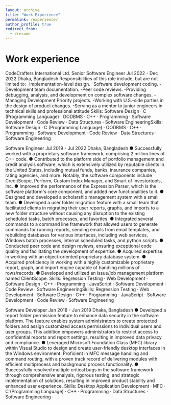 ```yaml
---
layout: archive
title: "Work Experience"
permalink: /experience/
author_profile: true
redirect_from:
  - /resume
---
```




Work experience
======
CodeCrafters International Ltd.
Senior Software Engineer
Jul 2022 - Dec 2022 
Dhaka, Bangladesh
Responsibilities of this role include, but are not limited to:
-Implementation-level design.
-Software development coding.
-Development team documentation.
-Peer code reviews.
-Providing debugging, analysis, and development on complex software changes. 
-Managing Development Priority projects.
-Working with U.S.-side parties in the design of product changes. 
-Serving as a mentor to junior engineers in technical skills and professional attitude
Skills: Software Design · C (Programming Language) · OODBMS · C++ · Programming · Software Development · Code Review · Data Structures · Software EngineeringSkills: Software Design · C (Programming Language) · OODBMS · C++ · Programming · Software Development · Code Review · Data Structures · Software Engineering


Software Engineer
Jul 2019 - Jul 2022 
Dhaka, Bangladesh
● Successfully worked with a proprietary software framework, comprising 2 million lines of C++ code.
● Contributed to the platform side of portfolio management and credit analysis software, which is extensively utilized by reputable clients in the United States, including mutual funds, banks, insurance companies, rating agencies, and more. Notably, the software components include CreditScope, Perform, Custom Index Manager, and Smart of Investortools, Inc.
● Improved the performance of the Expression Parser, which is the software platform's core component, and added new functionalities to it.
● Designed and developed a scholarship management system with a small team.
● Developed a user folder migration feature with a small team that facilitated clients in migrating their user reports, graphs, and imports to a new folder structure without causing any disruption to the existing scheduled tasks, batch processes, and favorites.
● Integrated several commands to a command line framework that allowed users to generate commands for running reports, sending emails from email templates, and rebuilding databases for various interfaces, including web services, Windows batch processes, internal scheduled tasks, and python scripts.
● Conducted peer code and design reviews, ensuring exceptional code quality and facilitating the development of expertise.
● Acquired expertise in working with an object-oriented proprietary database system.
● Acquired proficiency in working with a highly customizable proprietary report, graph, and import engine capable of handling millions of rows/records.
● Developed and utilized an issue/job management platform named ClientScope.
Skills: Regression Testing · Web Development · Software Design · C++ · Programming · JavaScript · Software Development · Code Review · Software EngineeringSkills: Regression Testing · Web Development · Software Design · C++ · Programming · JavaScript · Software Development · Code Review · Software Engineering


Software Developer
Jan 2018 - Jun 2019 
Dhaka, Bangladesh
● Developed a report folder permission feature to enhance data security in the software platform. The feature enables system administrators to create protected folders and assign customized access permissions to individual users and user groups. This addition empowers administrators to restrict access to confidential reports and report settings, resulting in improved data privacy and compliance.
● Leveraged Microsoft Foundation Class (MFC) library within Visual Studio to design and create user-friendly desktop interfaces in the Windows environment. Proficient in MFC message handling and command routing, with a proven track record of delivering modules with efficient multiprocess and background process functionality.
● Successfully resolved multiple critical bugs in the software framework through comprehensive analysis, rigorous testing, and strategic implementation of solutions, resulting in improved product stability and enhanced user experience.
Skills: Desktop Application Development · MFC · C (Programming Language) · C++ · Programming · Data Structures · Software Engineering  
